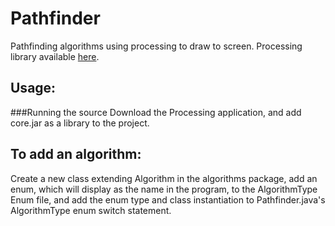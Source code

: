 Pathfinder
==========

Pathfinding algorithms using processing to draw to screen. Processing library available [here](https://processing.org).

Usage:
------
###Running the source
Download the Processing application, and add core.jar as a library to the project.

To add an algorithm:
--------------------
Create a new class extending Algorithm in the algorithms package, add an enum, which will display as the name in the program, to the AlgorithmType Enum file, and add the enum type and class instantiation to Pathfinder.java's AlgorithmType enum switch statement.
